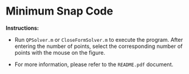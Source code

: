 # Minimum Snap Code

**Instructions:**

- Run `QPSolver.m` or `CloseFormSolver.m` to execute the program. After entering the number of points, select the corresponding number of points with the mouse on the figure.

- For more information, please refer to the `README.pdf` document.
